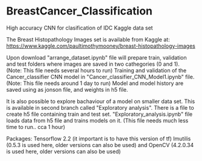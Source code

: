# BreastCancer_Classification
High accuracy CNN for clasification of IDC Kaggle data set

The Breast Histopathology Images set is available from Kaggle at: https://www.kaggle.com/paultimothymooney/breast-histopathology-images

Upon download "arrange_dataset.ipynb" file will prepare train, validation and test folders where images are saved in two cathegories (0 and 1). 
(Note: This file needs several hours to run)
Training and validation of the Cancer_classifier CNN model in "Cancer_classifier_CNN_Model1.ipynb" file.
(Note: This file needs around 1 day to run)
Model and model history are saved using as jonson file, and weights in h5 file. 

It is also possible to explore bachaviour of a model on smaller data set. This is available in second branch called "Exploratory analysis".
There is a file to create h5 file containing train and test set. "Exploratory_analysis.ipynb" file loads data from h5 file and trains models on it. 
(This file needs much less time to run.. cca 1 hour)

Packages:
Tensorflow 2.2 (it important is to have this version of tf) 
Imutilis (0.5.3 is used here, older versions can also be used) and OpenCV (4.2.0.34 is used here, older versions can also be used)
